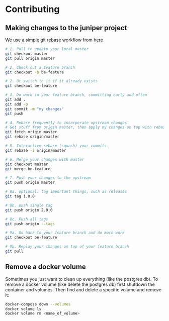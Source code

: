 # Contributing

## Making changes to the juniper project
We use a simple git rebase workflow from [here](http://reinh.com/blog/2009/03/02/a-git-workflow-for-agile-teams.html)

```sh
# 1. Pull to update your local master
git checkout master
git pull origin master

# 2. Check out a feature branch
git checkout -b be-feature

# 2. Or switch to it if it already exists
git checkout be-feature

# 3. Do work in your feature branch, committing early and often
git add .
git add -p
git commit -m "my changes"
git push

# 4. Rebase frequently to incorporate upstream changes
# Get stuff from origin master, then apply my changes on top with rebase
git fetch origin master
git rebase origin/master

# 5. Interactive rebase (squash) your commits
git rebase -i origin/master

# 6. Merge your changes with master
git checkout master
git merge be-feature

# 7. Push your changes to the upstream
git push origin master

# 8a. optional: tag important things, such as releases
git tag 1.0.0

# 8b. push single tag
git push origin 2.0.0

# 8c. Push all tags
git push origin --tags

# 9a. Go back to your feature branch and do more work
git checkout be-feature

# 9b. Replay your changes on top of your feature branch
git pull
```

## Remove a docker volume
Sometimes you just want to clean up everything (like the postgres db). To remove a docker volume (like delete the postgres db) first shutdown the container and volumes. Then find and delete a specific volume and remove it:

```sh
docker-compose down --volumes
docker volume ls
docker volume rm <name_of_volume>
```

